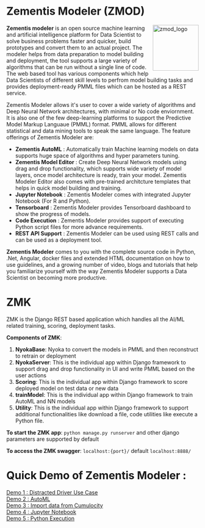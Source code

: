 # Zementis Modeler (ZMOD)

[<img src="https://github.com/SoftwareAG/ZMOD/blob/master/docs/zmod_logo.png" alt="zmod_logo" height="120" style="float:right"/>](https://www.zmod.org/)

**Zementis modeler** is an open source machine learning and artificial intelligence platform for Data Scientist to solve business problems faster and quicker, build prototypes and convert them to an actual project. The modeler helps from data preparation to model building and deployment, the tool supports a large variety of algorithms that can be run without a single line of code. The web based tool has various components which help Data Scientists of different skill levels to perfrom model building tasks and provides deployment-ready PMML files which can be hosted as a REST service.

Zementis Modeler allows it's user to cover a wide variety of algorithms and Deep Neural Network architectures, with minimal or No code enviornment. It is also one of the few deep-learning platforms to support the Predictive Model Markup Languaue (PMML) format. PMML allows for different statistical and data mining tools to speak the same language. The feature offerings of Zementis Modeler are:
* **Zementis AutoML** : Automatically train Machine learning models on data supports huge space of algorithms and hyper parameters tuning.
* **Zementis Model Editor** : Create Deep Neural Network models using drag and drop functionality, which supports wide variety of model layers, once model architecture is ready, train your model. Zementis Modeler Editor also comes with pre-trained architcture templates that helps in quick model building and training.
* **Jupyter Notebook** : Zementis Modeler comes with integrated Jupyter Notebook (For R and Python).
* **Tensorboard** : Zementis Modeler provides Tensorboard dashboard to show the progress of models.
* **Code Execution** : Zementis Modeler provides support of executing Python script files for more advance requirements.
* **REST API Support** : Zementis Modeler can be used using REST calls and can be used as a deployment tool.

**Zementis Modeler** comes to you with the complete source code in Python, .Net, Angular, docker files and extended HTML documentation on how to use guidelines, and a growing number of video, blogs and tutorials that help you familiarize yourself with the way Zementis Modeler supports a Data Scientist on becoming more productive.

# ZMK

ZMK is the Django REST based application which handles all the AI/ML related training, scoring, deployment tasks.

**Components of ZMK**:

1. **NyokaBase**: Nyoka to convert the models in PMML and then reconstruct to retrain or deployment
2. **NyokaServer**: This is the individual app within Django framework to support drag and drop functionality in UI and write PMML based on the user actions
3. **Scoring**: This is the individual app within Django framework to score deployed model on test data or new data
4. **trainModel**: This is the individual app within Django framework to train AutoML and NN models
5. **Utility**: This is the individual app within Django framework to support additional functionalities like download a file, code utilities like execute a Python file.

**To start the ZMK app**: `python manage.py runserver` and other django parameters are supported by default

**To access the ZMK swagger**: `localhost:{port}/` default `localhost:8888/`



# Quick Demo of Zementis Modeler :

[Demo 1 : Distracted Driver Use Case](https://www.zmod.org/learn/0SZHvRSJwyc)<br/>
[Demo 2 : AutoML](https://www.zmod.org/learn/6RUJ0Nk52u8)<br/>
[Demo 3 : Import data from Cumulocity](https://www.zmod.org/learn/_YCGPhMETF4)<br/>
[Demo 4 : Jupyter Notebook](https://www.zmod.org/learn/dm98Rjb8l6w)<br/>
[Demo 5 : Python Execution](https://www.zmod.org/learn/Hnu7lvcc0kc)<br/>
